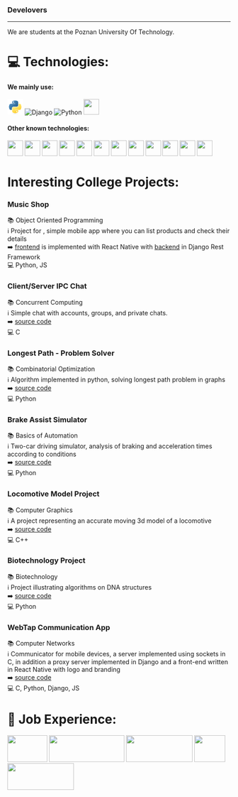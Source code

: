 ### Develovers
<hr>
We are students at the Poznan University Of Technology.

# 💻 Technologies:  

<div>
<h4>We mainly use:</h4>
<img src="https://github.com/devicons/devicon/blob/master/icons/python/python-original.svg" title="Python" alt="Python" width="35" height="35"/>
<img src="https://www.svgrepo.com/show/305963/django.svg" title="Django" alt="Django" width="35" height="35"/>
<img src="https://cdn.jsdelivr.net/gh/devicons/devicon/icons/react/react-original.svg" title="Python" alt="Python" width="35" height="35"/>
<img src="https://cdn.jsdelivr.net/gh/devicons/devicon/icons/javascript/javascript-original.svg" title="" alt="" width="35" height="35"/>
</div>
<div>
<h4>Other known technologies:</h4>
<img src="https://cdn.jsdelivr.net/gh/devicons/devicon/icons/c/c-original.svg" title="" alt="" width="35" height="35"/>
<img src="https://cdn.jsdelivr.net/gh/devicons/devicon/icons/csharp/csharp-original.svg" title="" alt="" width="35" height="35"/>
<img src="https://cdn.jsdelivr.net/gh/devicons/devicon/icons/cplusplus/cplusplus-original.svg" title="" alt="" width="35" height="35"/>
<img src="https://cdn.jsdelivr.net/gh/devicons/devicon/icons/qt/qt-original.svg" title="" alt="" width="35" height="35"/>
<img src="https://cdn.jsdelivr.net/gh/devicons/devicon/icons/cmake/cmake-original.svg" title="" alt="" width="35" height="35"/>
<img src="https://cdn.jsdelivr.net/gh/devicons/devicon/icons/html5/html5-original.svg" title="" alt="" width="35" height="35"/>
<img src="https://cdn.jsdelivr.net/gh/devicons/devicon/icons/css3/css3-original.svg" title="" alt="" width="35" height="35"/>
<img src="https://cdn.jsdelivr.net/gh/devicons/devicon/icons/kotlin/kotlin-original.svg" title="" alt="" width="35" height="35"/>
<img src="https://cdn.jsdelivr.net/gh/devicons/devicon/icons/php/php-original.svg" title="" alt="" width="35" height="35"/>
<img src="https://cdn.jsdelivr.net/gh/devicons/devicon/icons/oracle/oracle-original.svg" title="" alt="" width="35" height="35"/>
<img src="https://cdn.jsdelivr.net/gh/devicons/devicon/icons/digitalocean/digitalocean-original.svg" title="" alt="" width="35" height="35"/>
<img src="https://cdn.jsdelivr.net/gh/devicons/devicon/icons/heroku/heroku-plain.svg" title="" alt="" width="35" height="35"/>
</div>


# Interesting College Projects:

### Music Shop  
:books: Object Oriented Programming  
:information_source: Project for , simple mobile app where you can list products and check their details  
:arrow_right:  [frontend](https://github.com/Deve-Lovers/music-shop-ui) is implemented with React Native with [backend](https://github.com/Deve-Lovers/music-shop-core) in Django Rest Framework  
:computer: Python, JS

### Client/Server IPC Chat
:books: Concurrent Computing  
:information_source: Simple chat with accounts, groups, and private chats.  
:arrow_right: [source code](https://github.com/Deve-Lovers/Client-Server-IPC-Chat)  
:computer: C  

### Longest Path - Problem Solver
:books:  Combinatorial Optimization  
:information_source: Algorithm implemented in python, solving longest path problem in graphs  
:arrow_right: [source code](https://github.com/Deve-Lovers/Longest-Path-Problem)  
:computer: Python  

### Brake Assist Simulator
:books: Basics of Automation  
:information_source: Two-car driving simulator, analysis of braking and acceleration times according to conditions  
:arrow_right: [source code](https://github.com/Deve-Lovers/brake-assist)  
:computer: Python  

### Locomotive Model Project
:books: Computer Graphics  
:information_source: A project representing an accurate moving 3d model of a locomotive  
:arrow_right: [source code](https://github.com/Deve-Lovers/Locomotive-Model-3d)  
:computer: C++  

### Biotechnology Project
:books: Biotechnology  
:information_source: Project illustrating algorithms on DNA structures  
:arrow_right: [source code](https://github.com/Deve-Lovers/biotechnology-project)  
:computer: Python  

### WebTap Communication App
:books: Computer Networks  
:information_source: Communicator for mobile devices, a server implemented using sockets in C, in addition a proxy server implemented in Django and a front-end written in React Native with logo and branding  
:arrow_right: [source code](https://github.com/Deve-Lovers/sk2-projekt)  
:computer: C, Python, Django, JS  

# 👔 Job Experience:

<div>
<img src="https://www.drupal.org/files/Meant4-symbol.png" title="" alt="" width="90" height="60"/>
<img src="https://expans.io/wp-content/uploads/2020/10/logo-na-strone.png" title="" alt="" width="170" height="60"/>
<img src="https://www.natak.pl/images/SpotkaniaNaTak/logo_partner%C3%B3w_spotkania_na_tak/pcss_logo.png" width="150" height="60"/>
<img src="https://www.ceric-eric.eu/wp-content/uploads/2020/07/PolishSynchrotronRadiatonSociety.png" width="70" height="60"/>
<img src="https://domar.com.pl/wp-content/uploads/2020/02/LOGO_DOMAR.png" width="150" height="60"/>
</div>
